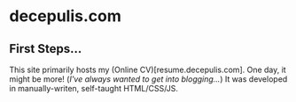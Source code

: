 # decepulis.com
## First Steps...
This site primarily hosts my (Online CV)[resume.decepulis.com]. One day, it might be more! (_I've always wanted to get into blogging..._) It was developed in manually-writen, self-taught HTML/CSS/JS. 